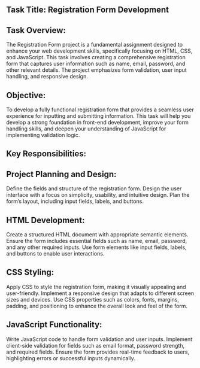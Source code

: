Task Title: Registration Form Development
-----------------------------------------------------

Task Overview:
-------------------
The Registration Form project is a fundamental assignment designed to enhance your web development skills, specifically focusing on HTML, CSS, and JavaScript. This task involves creating a comprehensive registration form that captures user information such as name, email, password, and other relevant details. The project emphasizes form validation, user input handling, and responsive design.

Objective:
----------------
To develop a fully functional registration form that provides a seamless user experience for inputting and submitting information. This task will help you develop a strong foundation in front-end development, improve your form handling skills, and deepen your understanding of JavaScript for implementing validation logic.

Key Responsibilities:
---------------------------------------------------------------------------------

Project Planning and Design:
------------------------------
Define the fields and structure of the registration form.
Design the user interface with a focus on simplicity, usability, and intuitive design.
Plan the form’s layout, including input fields, labels, and buttons.

HTML Development:
-------------------

Create a structured HTML document with appropriate semantic elements.
Ensure the form includes essential fields such as name, email, password, and any other required inputs.
Use form elements like input fields, labels, and buttons to enable user interactions.

CSS Styling:
--------------

Apply CSS to style the registration form, making it visually appealing and user-friendly.
Implement a responsive design that adapts to different screen sizes and devices.
Use CSS properties such as colors, fonts, margins, padding, and positioning to enhance the overall look and feel of the form.

JavaScript Functionality:
-------------------------
Write JavaScript code to handle form validation and user inputs.
Implement client-side validation for fields such as email format, password strength, and required fields.
Ensure the form provides real-time feedback to users, highlighting errors or successful inputs dynamically.
